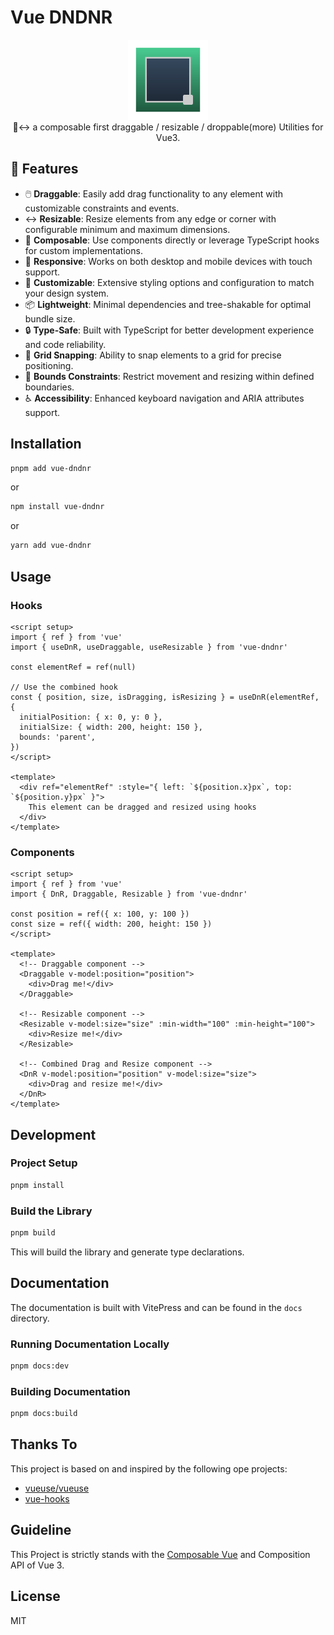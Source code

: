 # Vue DNDNR

<p align="center">
  <img src="./docs/public/favicon.svg" alt="Vue DNDNR Logo" width="128" height="128" />
  <br />
  👋↔️ a composable first draggable / resizable / droppable(more) Utilities for Vue3.
</p>

## 🚀 Features

- 🖱️ **Draggable**: Easily add drag functionality to any element with customizable constraints and events.
- ↔️ **Resizable**: Resize elements from any edge or corner with configurable minimum and maximum dimensions.
- 🧩 **Composable**: Use components directly or leverage TypeScript hooks for custom implementations.
- 📱 **Responsive**: Works on both desktop and mobile devices with touch support.
- 🔧 **Customizable**: Extensive styling options and configuration to match your design system.
- 📦 **Lightweight**: Minimal dependencies and tree-shakable for optimal bundle size.
- 🔒 **Type-Safe**: Built with TypeScript for better development experience and code reliability.
- 🎯 **Grid Snapping**: Ability to snap elements to a grid for precise positioning.
- 📏 **Bounds Constraints**: Restrict movement and resizing within defined boundaries.
- ♿ **Accessibility**: Enhanced keyboard navigation and ARIA attributes support.

## Installation

```sh
pnpm add vue-dndnr
```

or

```sh
npm install vue-dndnr
```

or

```sh
yarn add vue-dndnr
```

## Usage

### Hooks

```vue
<script setup>
import { ref } from 'vue'
import { useDnR, useDraggable, useResizable } from 'vue-dndnr'

const elementRef = ref(null)

// Use the combined hook
const { position, size, isDragging, isResizing } = useDnR(elementRef, {
  initialPosition: { x: 0, y: 0 },
  initialSize: { width: 200, height: 150 },
  bounds: 'parent',
})
</script>

<template>
  <div ref="elementRef" :style="{ left: `${position.x}px`, top: `${position.y}px` }">
    This element can be dragged and resized using hooks
  </div>
</template>
```

### Components

```vue
<script setup>
import { ref } from 'vue'
import { DnR, Draggable, Resizable } from 'vue-dndnr'

const position = ref({ x: 100, y: 100 })
const size = ref({ width: 200, height: 150 })
</script>

<template>
  <!-- Draggable component -->
  <Draggable v-model:position="position">
    <div>Drag me!</div>
  </Draggable>

  <!-- Resizable component -->
  <Resizable v-model:size="size" :min-width="100" :min-height="100">
    <div>Resize me!</div>
  </Resizable>

  <!-- Combined Drag and Resize component -->
  <DnR v-model:position="position" v-model:size="size">
    <div>Drag and resize me!</div>
  </DnR>
</template>
```

## Development

### Project Setup

```sh
pnpm install
```

### Build the Library

```sh
pnpm build
```

This will build the library and generate type declarations.

## Documentation

The documentation is built with VitePress and can be found in the `docs` directory.

### Running Documentation Locally

```sh
pnpm docs:dev
```

### Building Documentation

```sh
pnpm docs:build
```

## Thanks To

This project is based on and inspired by the following ope projects:

- [vueuse/vueuse](https://github.com/vueuse/vueuse)
- [vue-hooks](https://github.com/u3u/vue-hooks)

## Guideline

This Project is strictly stands with the [Composable Vue](https://antfu.me/posts/composable-vue-vueday-2021) and Composition API of Vue 3.

## License

MIT
